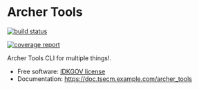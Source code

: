 # Archer Tools

[![build status](https://sc.appdev.proj.coe.example.com/ceg/cmd/archer/archer_tools/badges/master/build.svg)](https://sc.appdev.proj.coe.example.com/ceg/cmd/archer/archer_tools/commits/master)

[![coverage report](https://sc.appdev.proj.coe.example.com/ceg/cmd/archer/archer_tools/badges/master/coverage.svg)](https://sc.appdev.proj.coe.example.com/ceg/cmd/archer/archer_tools/commits/master)

Archer Tools CLI for multiple things!.

- Free software: [IDKGOV license](LICENSE.md)
- Documentation: https://doc.tsecm.example.com/archer_tools
